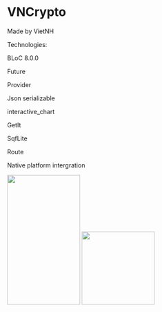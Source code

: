 # VNCrypto
Made by VietNH

Technologies:

BLoC 8.0.0

Future

Provider

Json serializable

interactive_chart

GetIt

SqfLite

Route

Native platform intergration

<p>
  <p align="left">
    <img src="https://github.com/VietKFC/CryptoMarket-BLoC/assets/53604984/c6c19eae-d767-4584-9466-31f551b09150"
 height="300" width="169" />
    <img src="https://github.com/VietKFC/CryptoMarket-BLoC/assets/53604984/75ec72c3-7096-4b04-9281-99b3964e0eb3
 height="300" width="169" />
  </p>
</p>

